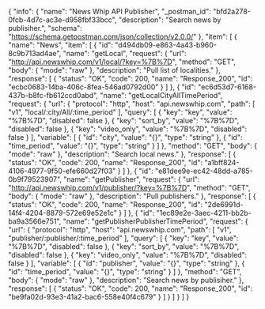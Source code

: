 {
  "info": {
    "name": "News Whip API Publisher",
    "_postman_id": "bfd2a278-0fcb-4d7c-ac3e-d958fbf33bcc",
    "description": "Search news by publisiher.",
    "schema": "https://schema.getpostman.com/json/collection/v2.0.0/"
  },
  "item": [
    {
      "name": "News",
      "item": [
        {
          "id": "d494db09-e863-4a43-b960-8c9b713ad4ae",
          "name": "getLocal",
          "request": {
            "url": "http://api.newswhip.com/v1/local/?key=%7B%7D",
            "method": "GET",
            "body": {
              "mode": "raw"
            },
            "description": "Pull list of localities."
          },
          "response": [
            {
              "status": "OK",
              "code": 200,
              "name": "Response_200",
              "id": "ecbc0683-14ba-406c-8fea-546ad0792d00"
            }
          ]
        },
        {
          "id": "ec6d53d7-6168-437b-b8fc-fb612ccd0abd",
          "name": "getLocalCityAllTimePeriod",
          "request": {
            "url": {
              "protocol": "http",
              "host": "api.newswhip.com",
              "path": [
                "v1",
                "local/:city/All/:time_period"
              ],
              "query": [
                {
                  "key": "key",
                  "value": "%7B%7D",
                  "disabled": false
                },
                {
                  "key": "sort_by",
                  "value": "%7B%7D",
                  "disabled": false
                },
                {
                  "key": "video_only",
                  "value": "%7B%7D",
                  "disabled": false
                }
              ],
              "variable": [
                {
                  "id": "city",
                  "value": "{}",
                  "type": "string"
                },
                {
                  "id": "time_period",
                  "value": "{}",
                  "type": "string"
                }
              ]
            },
            "method": "GET",
            "body": {
              "mode": "raw"
            },
            "description": "Search local news."
          },
          "response": [
            {
              "status": "OK",
              "code": 200,
              "name": "Response_200",
              "id": "a1bff824-4106-4977-9f50-efe660d27f03"
            }
          ]
        },
        {
          "id": "e81dee9e-ec42-48dd-a785-0b9f79523907",
          "name": "getPublisher",
          "request": {
            "url": "http://api.newswhip.com/v1/publisher/?key=%7B%7D",
            "method": "GET",
            "body": {
              "mode": "raw"
            },
            "description": "Pull publishers."
          },
          "response": [
            {
              "status": "OK",
              "code": 200,
              "name": "Response_200",
              "id": "2de6991d-14f4-4204-8879-572e69e52e1c"
            }
          ]
        },
        {
          "id": "1ec89e2e-3aec-4211-bb2b-ba9a3566e751",
          "name": "getPublisherPublisherTimePeriod",
          "request": {
            "url": {
              "protocol": "http",
              "host": "api.newswhip.com",
              "path": [
                "v1",
                "publisher/:publisher/:time_period"
              ],
              "query": [
                {
                  "key": "key",
                  "value": "%7B%7D",
                  "disabled": false
                },
                {
                  "key": "sort_by",
                  "value": "%7B%7D",
                  "disabled": false
                },
                {
                  "key": "video_only",
                  "value": "%7B%7D",
                  "disabled": false
                }
              ],
              "variable": [
                {
                  "id": "publisher",
                  "value": "{}",
                  "type": "string"
                },
                {
                  "id": "time_period",
                  "value": "{}",
                  "type": "string"
                }
              ]
            },
            "method": "GET",
            "body": {
              "mode": "raw"
            },
            "description": "Search news by publisiher."
          },
          "response": [
            {
              "status": "OK",
              "code": 200,
              "name": "Response_200",
              "id": "be9fa02d-93e3-41a2-bac6-558e40f4c679"
            }
          ]
        }
      ]
    }
  ]
}